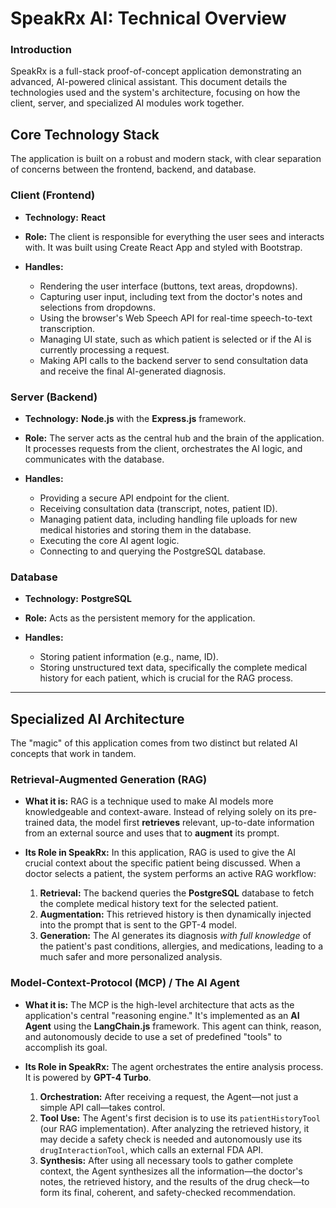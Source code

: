 # SpeakRx AI: Technical Overview

### Introduction

SpeakRx is a full-stack proof-of-concept application demonstrating an advanced, AI-powered clinical assistant. This document details the technologies used and the system's architecture, focusing on how the client, server, and specialized AI modules work together.


## Core Technology Stack

The application is built on a robust and modern stack, with clear separation of concerns between the frontend, backend, and database.

### Client (Frontend)

* **Technology:** **React**

* **Role:** The client is responsible for everything the user sees and interacts with. It was built using Create React App and styled with Bootstrap.

* **Handles:**

    * Rendering the user interface (buttons, text areas, dropdowns).
    * Capturing user input, including text from the doctor's notes and selections from dropdowns.
    * Using the browser's Web Speech API for real-time speech-to-text transcription.
    * Managing UI state, such as which patient is selected or if the AI is currently processing a request.
    * Making API calls to the backend server to send consultation data and receive the final AI-generated diagnosis.

### Server (Backend)

* **Technology:** **Node.js** with the **Express.js** framework.

* **Role:** The server acts as the central hub and the brain of the application. It processes requests from the client, orchestrates the AI logic, and communicates with the database.

* **Handles:**

    * Providing a secure API endpoint for the client.
    * Receiving consultation data (transcript, notes, patient ID).
    * Managing patient data, including handling file uploads for new medical histories and storing them in the database.
    * Executing the core AI agent logic.
    * Connecting to and querying the PostgreSQL database.

### Database

* **Technology:** **PostgreSQL**

* **Role:** Acts as the persistent memory for the application.

* **Handles:**

    * Storing patient information (e.g., name, ID).
    * Storing unstructured text data, specifically the complete medical history for each patient, which is crucial for the RAG process.

---

## Specialized AI Architecture

The "magic" of this application comes from two distinct but related AI concepts that work in tandem.

### Retrieval-Augmented Generation (RAG)

* **What it is:** RAG is a technique used to make AI models more knowledgeable and context-aware. Instead of relying solely on its pre-trained data, the model first **retrieves** relevant, up-to-date information from an external source and uses that to **augment** its prompt.

* **Its Role in SpeakRx:** In this application, RAG is used to give the AI crucial context about the specific patient being discussed. When a doctor selects a patient, the system performs an active RAG workflow:

    1.  **Retrieval:** The backend queries the **PostgreSQL** database to fetch the complete medical history text for the selected patient.
    2.  **Augmentation:** This retrieved history is then dynamically injected into the prompt that is sent to the GPT-4 model.
    3.  **Generation:** The AI generates its diagnosis *with full knowledge* of the patient's past conditions, allergies, and medications, leading to a much safer and more personalized analysis.

### Model-Context-Protocol (MCP) / The AI Agent

* **What it is:** The MCP is the high-level architecture that acts as the application's central "reasoning engine." It's implemented as an **AI Agent** using the **LangChain.js** framework. This agent can think, reason, and autonomously decide to use a set of predefined "tools" to accomplish its goal.

* **Its Role in SpeakRx:** The agent orchestrates the entire analysis process. It is powered by **GPT-4 Turbo**.
    1.  **Orchestration:** After receiving a request, the Agent—not just a simple API call—takes control.
    2.  **Tool Use:** The Agent's first decision is to use its `patientHistoryTool` (our RAG implementation). After analyzing the retrieved history, it may decide a safety check is needed and autonomously use its `drugInteractionTool`, which calls an external FDA API.
    3.  **Synthesis:** After using all necessary tools to gather complete context, the Agent synthesizes all the information—the doctor's notes, the retrieved history, and the results of the drug check—to form its final, coherent, and safety-checked recommendation.